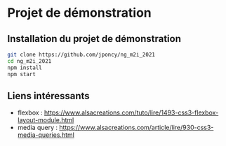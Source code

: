 Projet de démonstration
=======================

Installation du projet de démonstration
---------------------------------------

```bash
git clone https://github.com/jponcy/ng_m2i_2021
cd ng_m2i_2021
npm install
npm start
```

Liens intéressants
------------------

* flexbox : https://www.alsacreations.com/tuto/lire/1493-css3-flexbox-layout-module.html
* media query : https://www.alsacreations.com/article/lire/930-css3-media-queries.html
